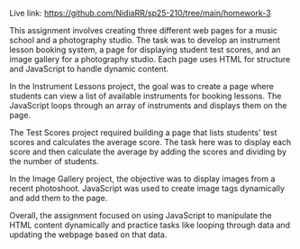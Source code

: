Live link: https://github.com/NidiaRR/sp25-210/tree/main/homework-3

This assignment involves creating three different web pages for a music school and a photography studio. The task was to develop an instrument lesson booking system, a page for displaying student test scores, and an image gallery for a photography studio. Each page uses HTML for structure and JavaScript to handle dynamic content.

In the Instrument Lessons project, the goal was to create a page where students can view a list of available instruments for booking lessons. The JavaScript loops through an array of instruments and displays them on the page.

The Test Scores project required building a page that lists students' test scores and calculates the average score. The task here was to display each score and then calculate the average by adding the scores and dividing by the number of students.

In the Image Gallery project, the objective was to display images from a recent photoshoot. JavaScript was used to create image tags dynamically and add them to the page.

Overall, the assignment focused on using JavaScript to manipulate the HTML content dynamically and practice tasks like looping through data and updating the webpage based on that data.
